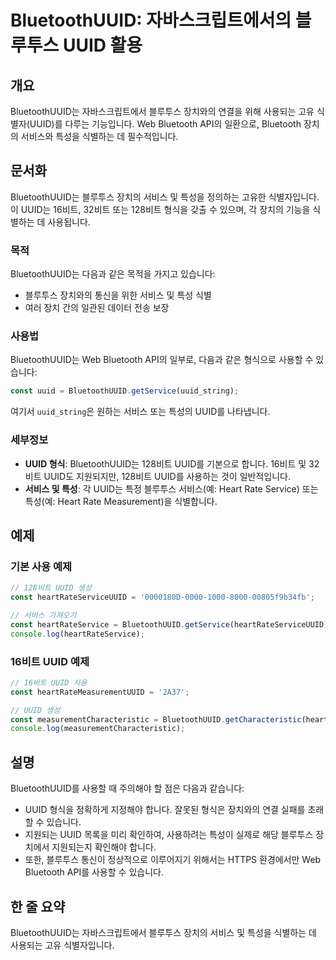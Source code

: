 <!--
Meta Description: # BluetoothUUID: 자바스크립트에서의 블루투스 UUID 활용 ## 개요 BluetoothUUID는 자바스크립트에서 블루투스 장치와의 연결을 위해 사용되는 고유 식별자(UUID)를 다루는 기능입니다. Web Bluetooth API의 일환으로, Bluetoot...
Meta Keywords: uuid, 블루투스, 서비스, bluetoothuuid는, const
-->

# BluetoothUUID: 자바스크립트에서의 블루투스 UUID 활용

## 개요
BluetoothUUID는 자바스크립트에서 블루투스 장치와의 연결을 위해 사용되는 고유 식별자(UUID)를 다루는 기능입니다. Web Bluetooth API의 일환으로, Bluetooth 장치의 서비스와 특성을 식별하는 데 필수적입니다.

## 문서화
BluetoothUUID는 블루투스 장치의 서비스 및 특성을 정의하는 고유한 식별자입니다. 이 UUID는 16비트, 32비트 또는 128비트 형식을 갖출 수 있으며, 각 장치의 기능을 식별하는 데 사용됩니다.

### 목적
BluetoothUUID는 다음과 같은 목적을 가지고 있습니다:
- 블루투스 장치와의 통신을 위한 서비스 및 특성 식별
- 여러 장치 간의 일관된 데이터 전송 보장

### 사용법
BluetoothUUID는 Web Bluetooth API의 일부로, 다음과 같은 형식으로 사용할 수 있습니다:

```javascript
const uuid = BluetoothUUID.getService(uuid_string);
```

여기서 `uuid_string`은 원하는 서비스 또는 특성의 UUID를 나타냅니다.

### 세부정보
- **UUID 형식**: BluetoothUUID는 128비트 UUID를 기본으로 합니다. 16비트 및 32비트 UUID도 지원되지만, 128비트 UUID를 사용하는 것이 일반적입니다.
- **서비스 및 특성**: 각 UUID는 특정 블루투스 서비스(예: Heart Rate Service) 또는 특성(예: Heart Rate Measurement)을 식별합니다.

## 예제
### 기본 사용 예제

```javascript
// 128비트 UUID 생성
const heartRateServiceUUID = '0000180D-0000-1000-8000-00805f9b34fb';

// 서비스 가져오기
const heartRateService = BluetoothUUID.getService(heartRateServiceUUID);
console.log(heartRateService);
```

### 16비트 UUID 예제

```javascript
// 16비트 UUID 사용
const heartRateMeasurementUUID = '2A37';

// UUID 생성
const measurementCharacteristic = BluetoothUUID.getCharacteristic(heartRateMeasurementUUID);
console.log(measurementCharacteristic);
```

## 설명
BluetoothUUID를 사용할 때 주의해야 할 점은 다음과 같습니다:
- UUID 형식을 정확하게 지정해야 합니다. 잘못된 형식은 장치와의 연결 실패를 초래할 수 있습니다.
- 지원되는 UUID 목록을 미리 확인하여, 사용하려는 특성이 실제로 해당 블루투스 장치에서 지원되는지 확인해야 합니다.
- 또한, 블루투스 통신이 정상적으로 이루어지기 위해서는 HTTPS 환경에서만 Web Bluetooth API를 사용할 수 있습니다.

## 한 줄 요약
BluetoothUUID는 자바스크립트에서 블루투스 장치의 서비스 및 특성을 식별하는 데 사용되는 고유 식별자입니다.